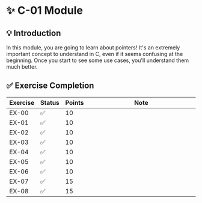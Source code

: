 # ✨ C-01 Module

## 💡 Introduction

In this module, you are going to learn about pointers! It's an extremely
important concept to understand in C, even if it seems confusing at the
beginning. Once you start to see some use cases, you'll understand them
much better.

## ✅ Exercise Completion

| Exercise | Status | Points | Note                         |
|----------|--------|--------|------------------------------|
| EX-00    | ✅      | 10     | <img width="441" height="1"> |
| EX-01    | ✅      | 10     |                              |
| EX-02    | ✅      | 10     |                              |
| EX-03    | ✅      | 10     |                              |
| EX-04    | ✅      | 10     |                              |
| EX-05    | ✅      | 10     |                              |
| EX-06    | ✅      | 10     |                              |
| EX-07    | ✅      | 15     |                              |
| EX-08    | ✅      | 15     |                              |
